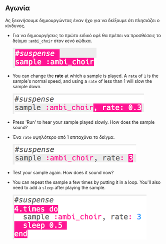 ## Αγωνία

Ας ξεκινήσουμε δημιουργώντας έναν ήχο για να δείξουμε ότι πλησιάζει ο κίνδυνος.

+ Για να δημιουργήσεις το πρώτο ειδικό εφέ θα πρέπει να προσθέσεις το δείγμα `:ambi_choir` στον κενό κώδικα.

    ![στιγμιότυπο οθόνης](images/effects-suspense-sample.png)

+ You can change the __rate__ at which a sample is played. A `rate` of `1` is the sample's normal speed, and using a `rate` of less than 1 will slow the sample down.

    ![στιγμιότυπο οθόνης](images/effects-suspense-rate-low.png)

+ Press 'Run' to hear your sample played slowly. How does the sample sound?

+ Ένα `rate` υψηλότερο από 1 επιταχύνει το δείγμα.

    ![στιγμιότυπο οθόνης](images/effects-suspense-rate-high.png)

+ Test your sample again. How does it sound now?

+ You can repeat the sample a few times by putting it in a loop. You'll also need to add a `sleep` after playing the sample.

    ![στιγμιότυπο οθόνης](images/effects-suspense-repeat.png)
